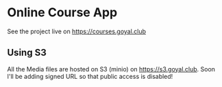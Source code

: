 # Online Course App

See the project live on https://courses.goyal.club

## Using S3

All the Media files are hosted on S3 (minio) on https://s3.goyal.club. Soon I'll be adding signed URL so that public access is disabled!